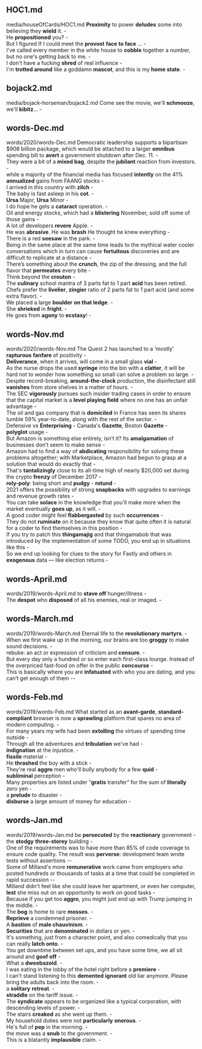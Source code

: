 ## HOC1.md ## 
media/houseOfCards/HOC1.md
**Proximity** to power **deludes** some into believing they **wield** it. -  
He **propositioned** you? -  
But I figured If I could meet the **provost** **face to face** ... -  
I've called every member in the white house to **cobble** together a number, but no one's getting back to me. -  
I don't have a fucking **shred** of real influence -  
I'm **trotted around** like a goddamn **mascot**, and this is my **home state**. -  

## bojack2.md ## 
media/bojack-horseman/bojack2.md
Come see the movie, we'll **schmooze**, we'll **kibitz**... -  

## words-Dec.md ## 
words/2020/words-Dec.md
Democratic leadership supports a bipartisan $908 billion package, which would be attached to a larger **omnibus** spending bill to **avert** a government shutdown after Dec. 11. -  
They were a bit of a **mixed bag**, despite the **jubilant** reaction from investors. -  
while a majority of the financial media has focused **intently** on the 41% **annualized** gains from FAANG stocks -  
I arrived in this country with **zilch** -  
The baby is fast asleep in his **cot**. -  
**Ursa** Major, **Ursa** Minor -  
I do hope he gets a **cataract** operation. -  
Oil and energy stocks, which had a **blistering** November, sold off some of those gains -  
A lot of developers **revere** Apple. -  
He was **abrasive**. He was **brash** He thought he knew everything -  
There is a red **seesaw** in the park. -  
Being in the same place at the same time leads to the mythical water cooler conversations which in turn can cause **fortuitous** discoveries and are difficult to replicate at a distance -  
There’s something about the **crunch**, the zip of the dressing, and the full flavor that **permeates** every bite -  
Think beyond the **crouton** -  
The **culinary** school mantra of 3 parts fat to 1 part **acid** has been retired. Chefs prefer the **livelier**, **zingier** ratio of 2 parts fat to 1 part acid (and some extra flavor). -  
We placed a large **boulder** **on that ledge**. -  
She **shrieked** in **fright**. -   
He goes from **agony** to **ecstasy**! -  

## words-Nov.md ## 
words/2020/words-Nov.md
The Quest 2 has launched to a ‘mostly’ **rapturous** **fanfare** of positivity -  
**Deliverance**, when it arrives, will come in a small glass **vial** -  
As the nurse drops the used **syringe** into the bin with a **clatter**, it will be hard not to wonder how something so small can solve a problem so large. -  
Despite record-breaking, **around-the-clock** production, the disinfectant still **vanishes** from store shelves in a matter of hours. -   
The SEC **vigorously** pursues such insider trading cases in order to ensure that the capital market is a **level playing field** where no one has an unfair advantage -  
The oil and gas company that is **domiciled** in France has seen its shares tumble 59% year-to-date, along with the rest of the sector. -  
Defensive vs **Enterprising** - 
Canada's **Gazette**, Boston **Gazette** -  
**polyglot** usage -  
But Amazon is something else entirely, isn’t it? Its **amalgamation** of businesses don’t seem to make sense -  
Amazon had to find a way of **abdicating** responsibility for solving these problems altogether; with Marketplace, Amazon had begun to grasp at a solution that would do exactly that -  
That's **tantalizingly** close to its all-time high of nearly $20,000 set during the crypto **frenzy** of December 2017 -  
**roly-poly**: being short and **pudgy** - **rotund** -  
2021 offers the possibility of strong **snapbacks** with upgrades to earnings and revenue growth rates -  
You can take **solace** in the knowledge that you'll make more when the market eventually **goes up**, as it will. -  
A good coder might feel **flabbergasted** by such **occurrences** -  
They do not **ruminate** on it because they know that quite often it is natural for a coder to find themselves in this position -  
If you try to patch this **thingamajig** and that thingamabob that was introduced by the implementation of some TODO, you end up in situations like this -  
So we end up looking for clues to the story for Fastly and others in **exogenous** data — like election returns -  

## words-April.md ## 
words/2019/words-April.md
to **stave off** hunger/illness -  
The **despot** who **disposed** of all his enemies, real or imaged. -  

## words-March.md ## 
words/2019/words-March.md
Eternal life to the **revolutionary** **martyrs**.  - 
When we first wake up in the morning, our brains are too **groggy** to make sound decisions. -  
rebuke: an act or expression of criticism and **censure**. -  
But every day only a hundred or so enter each first-class lounge. Instead of the overpriced fast-food on offer in the public **concourse** -  
This is basically where you are **infatuated** with who you are dating, and you can’t get enough of them --  

## words-Feb.md ## 
words/2019/words-Feb.md
What started as an **avant-garde**, **standard-compliant** browser is now a **sprawling** platform that spares no area of modern computing. -   
For many years my wife had been **extolling** the virtues of spending time outside -   
Through all the adventures and **tribulation** we've had -  
**indignation** at the injustice. -   
**fissile** material -   
He **thrashed** the boy with a stick -  
They're real **aggro** men who'll bully anybody for a few **quid** -   
**subliminal** perception -   
Many properties are listed under “**gratis** transfer” for the sum of **literally** zero yen -   
a **prelude** to disaster -  
**disburse** a large amount of money for education -  

## words-Jan.md ## 
words/2019/words-Jan.md
be **persecuted** by the **reactionary** government -   
the **stodgy** **three-storey** building -  
One of the requirements was to have more than 85% of code coverage to ensure code quality. The result was **perverse**: development team wrote tests without assertions --  
Some of Milland's more **remunerative** work came from employers who posted hundreds or thousands of tasks at a time that could be completed in rapid succession --  
Milland didn't feel like she could leave her apartment, or even her computer, **lest** she miss out on an opportunity to work on good tasks -  
Because if you get too **aggro**, you might just end up with Trump jumping in the middle. -  
The **bog** is home to rare **mosses**. -  
**Reprieve** a condemned prisoner. -  
A **bastion** of **male chauvinism**. -  
**Securities** that are **denominated** in dollars or yen. -  
It's something, just from a character point, and also comedically that you can really **latch onto**. -  
You get downtime between set ups, and you have some time, we all sit around and **goof off** -  
What a **dweebazoid**. -  
I was eating in the lobby of the hotel right before a **premiere** -  
I can't stand listening to this **demented** **ignorant** old liar anymore.  Please bring the adults back into the room. -  
a **solitary** **retreat**. -  
**straddle** on the tariff issue. -  
The **syndicate** appears to be organized like a typical corporation, with descending levels of power. -  
The stairs **creaked** as she went up them. -  
My household duties were not **particularly** **onerous**. -  
He's full of **pep** in the morning. -  
the move was a **snub** to the government. -  
This is a blatantly **implausible** claim. -  
